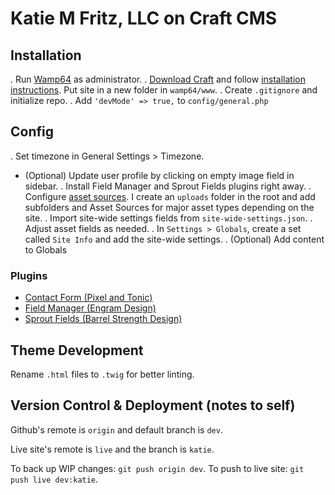 # Katie M Fritz, LLC on Craft CMS

## Installation
.   Run [Wamp64](http://download.cnet.com/WampServer-64-Bit/3000-10248_4-75544590.html) as administrator.
.   [Download Craft](https://craftcms.com/) and follow [installation instructions](https://craftcms.com/docs/installing). Put site in a new folder in `wamp64/www`.
.   Create `.gitignore` and initialize repo.
.   Add `'devMode' => true,` to `config/general.php`

## Config

.   Set timezone in General Settings > Timezone.
-   (Optional) Update user profile by clicking on empty image field in sidebar.
.   Install Field Manager and Sprout Fields plugins right away.
.   Configure [asset sources](https://craftcms.com/docs/assets). I create an `uploads` folder in the root and add subfolders and Asset Sources for major asset types depending on the site.
.   Import site-wide settings fields from `site-wide-settings.json`.
    .   Adjust asset fields as needed.
.   In `Settings > Globals`, create a set called `Site Info` and add the site-wide settings.
    .   (Optional) Add content to Globals

### Plugins

-   [Contact Form (Pixel and Tonic)](https://github.com/pixelandtonic/ContactForm)
-   [Field Manager (Engram Design)](https://github.com/engram-design/FieldManager)
-   [Sprout Fields (Barrel Strength Design)](http://sprout.barrelstrengthdesign.com/craft-plugins/fields)

## Theme Development

Rename `.html` files to `.twig` for better linting.

## Version Control & Deployment (notes to self)

Github's remote is `origin` and default branch is `dev`.

Live site's remote is `live` and the branch is `katie`.

To back up WIP changes: `git push origin dev`.
To push to live site: `git push live dev:katie`.
